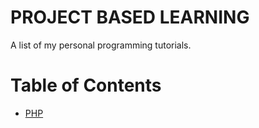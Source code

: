 # PROJECT BASED LEARNING
A list of my personal programming tutorials.

# Table of Contents
- [PHP](./PHP/)